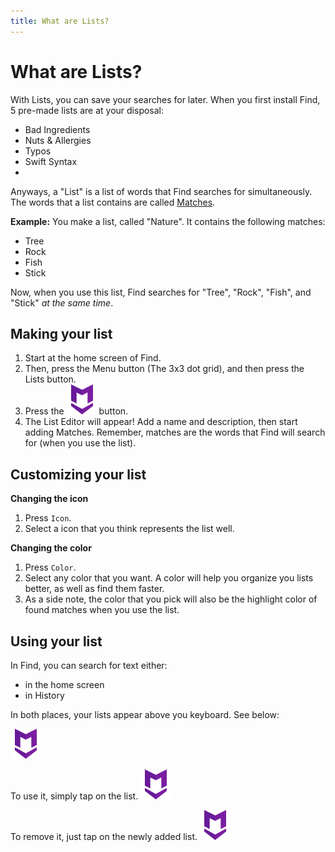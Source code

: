 ```yaml
---
title: What are Lists?
---
```

 
# What are Lists?
With Lists, you can save your searches for later. When you first install Find, 5 pre-made lists are at your disposal:
- Bad Ingredients
- Nuts & Allergies
- Typos
- Swift Syntax
- 




Anyways, a "List" is a list of words that Find searches for simultaneously. The words that a list contains are called [Matches](/Lists-WhatIsAMatch.md).

__Example:__ You make a list, called "Nature". It contains the following matches:

- Tree
- Rock
- Fish
- Stick

Now, when you use this list, Find searches for "Tree", "Rock", "Fish",  and "Stick" _at the same time_.

## Making your list
1. Start at the home screen of Find. 
2. Then, press the Menu button (The 3x3 dot grid), and then press the Lists button.
3. Press the ![logo] button.
4. The List Editor will appear! Add a name and description, then start adding Matches. Remember, matches are the words that Find will search for (when you use the list).

## Customizing your list
__Changing the icon__
1. Press `Icon`.
2. Select a icon that you think represents the list well.
&nbsp;

__Changing the color__

1. Press `Color`.
2. Select any color that you want. A color will help you organize you lists better, as well as find them faster.
3. As a side note, the color that you pick will also be the highlight color of found matches when you use the list.

## Using your list

In Find, you can search for text either:
- in the home screen
- in History

In both places, your lists appear above you keyboard. See below:

![logo]

To use it, simply tap on the list. 
![logo]

To remove it, just tap on the newly added list.
![logo]




[logo]: https://github.com/adam-p/markdown-here/raw/master/src/common/images/icon48.png 

